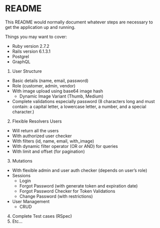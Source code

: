 # README

This README would normally document whatever steps are necessary to get the
application up and running.

Things you may want to cover:

* Ruby version 2.7.2
* Rails version 6.1.3.1
* Postgrel 
* GraphQL

1. User Structure
  - Basic details (name, email, password)
  - Role (customer, admin, vendor)
  - With image upload using base64 image hash
    - Dynamic Image Variant (Thumb, Medium)
  - Complete validations especially password (8 characters long and must contain: a capital letter, a lowercase letter, a number, and a special character.)
2. Flexible Resolvers Users
  - Will return all the users
  - With authorized user checker
  - With filters (id, name, email, with_image)
  - With dynamic filter operator (OR or AND) for queries
  - With limit and offset (for pagination)
3. Mutations
  - With flexible admin and user auth checker (depends on user’s role)
  - Sessions
    - Login
    - Forgot Password (with generate token and expiration date)
    - Forgot Password Checker for Token Validations
    - Change Password (with restrictions)
  - User Management
    - CRUD
4. Complete Test cases (RSpec)
5. Etc...
